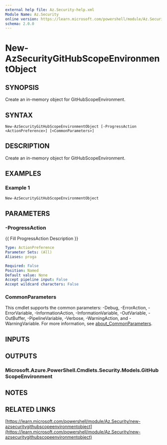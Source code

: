 ```yaml
---
external help file: Az.Security-help.xml
Module Name: Az.Security
online version: https://learn.microsoft.com/powershell/module/Az.Security/new-azsecuritygithubscopeenvironmentobject
schema: 2.0.0
---
```


# New-AzSecurityGitHubScopeEnvironmentObject

## SYNOPSIS
Create an in-memory object for GitHubScopeEnvironment.

## SYNTAX

```
New-AzSecurityGitHubScopeEnvironmentObject [-ProgressAction <ActionPreference>] [<CommonParameters>]
```

## DESCRIPTION
Create an in-memory object for GitHubScopeEnvironment.

## EXAMPLES

### Example 1
```powershell
New-AzSecurityGitHubScopeEnvironmentObject
```

## PARAMETERS

### -ProgressAction
{{ Fill ProgressAction Description }}

```yaml
Type: ActionPreference
Parameter Sets: (All)
Aliases: proga

Required: False
Position: Named
Default value: None
Accept pipeline input: False
Accept wildcard characters: False
```

### CommonParameters
This cmdlet supports the common parameters: -Debug, -ErrorAction, -ErrorVariable, -InformationAction, -InformationVariable, -OutVariable, -OutBuffer, -PipelineVariable, -Verbose, -WarningAction, and -WarningVariable. For more information, see [about_CommonParameters](http://go.microsoft.com/fwlink/?LinkID=113216).

## INPUTS

## OUTPUTS

### Microsoft.Azure.PowerShell.Cmdlets.Security.Models.GitHubScopeEnvironment
## NOTES

## RELATED LINKS

[https://learn.microsoft.com/powershell/module/Az.Security/new-azsecuritygithubscopeenvironmentobject](https://learn.microsoft.com/powershell/module/Az.Security/new-azsecuritygithubscopeenvironmentobject)

